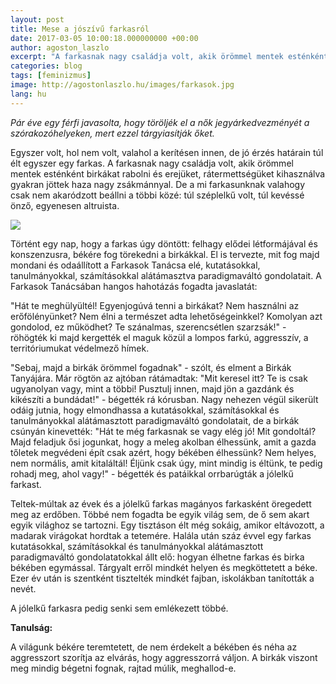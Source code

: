 ```yaml
---
layout: post
title: Mese a jószívű farkasról
date: 2017-03-05 10:00:18.000000000 +00:00
author: agoston_laszlo
excerpt: "A farkasnak nagy családja volt, akik örömmel mentek esténként birkákat rabolni és erejüket, rátermettségüket kihasználva gyakran jöttek haza nagy zsákmánnyal. De a mi farkasunknak valahogy csak nem akaródzott beállni a többi közé: túl széplelkű volt, túl kevéssé önző, egyenesen altruista."
categories: blog
tags: [feminizmus]
image: http://agostonlaszlo.hu/images/farkasok.jpg
lang: hu
---
```

*Pár éve egy férfi javasolta, hogy töröljék el a nők jegyárkedvezményét a szórakozóhelyeken, mert ezzel tárgyiasítják őket.*

Egyszer volt, hol nem volt, valahol a kerítésen innen, de jó érzés határain túl élt egyszer egy farkas. A farkasnak nagy családja volt, akik örömmel mentek esténként birkákat rabolni és erejüket, rátermettségüket kihasználva gyakran jöttek haza nagy zsákmánnyal. De a mi farkasunknak valahogy csak nem akaródzott beállni a többi közé: túl széplelkű volt, túl kevéssé önző, egyenesen altruista.

![](http://agostonlaszlo.hu/images/farkasok.jpg)

Történt egy nap, hogy a farkas úgy döntött: felhagy elődei létformájával és konszenzusra, békére fog törekedni a birkákkal. El is tervezte, mit fog majd mondani és odaállított a Farkasok Tanácsa elé, kutatásokkal, tanulmányokkal, számításokkal alátámasztva paradigmaváltó gondolatait. A Farkasok Tanácsában hangos hahotázás fogadta javaslatát:

"Hát te meghülyültél! Egyenjogúvá tenni a birkákat? Nem használni az erőfölényünket? Nem élni a természet adta lehetőségeinkkel? Komolyan azt gondolod, ez működhet? Te szánalmas, szerencsétlen szarzsák!" - röhögték ki majd kergették el maguk közül a lompos farkú, aggresszív, a territóriumukat védelmező hímek.

"Sebaj, majd a birkák örömmel fogadnak" - szólt, és elment a Birkák Tanyájára. Már rögtön az ajtóban rátámadtak: "Mit keresel itt? Te is csak ugyanolyan vagy, mint a többi! Pusztulj innen, majd jön a gazdánk és kikészíti a bundádat!" - bégették rá kórusban. Nagy nehezen végül sikerült odáig jutnia, hogy elmondhassa a kutatásokkal, számításokkal és tanulmányokkal alátámasztott paradigmaváltó gondolatait, de a birkák csúnyán kinevették: "Hát te még farkasnak se vagy elég jó! Mit gondoltál? Majd feladjuk ősi jogunkat, hogy a meleg akolban élhessünk, amit a gazda tőletek megvédeni épít csak azért, hogy békében élhessünk? Nem helyes, nem normális, amit kitaláltál! Éljünk csak úgy, mint mindig is éltünk, te pedig rohadj meg, ahol vagy!" - bégették és patáikkal orrbarúgták a jólelkű farkast.

Teltek-múltak az évek és a jólelkű farkas magányos farkasként öregedett meg az erdőben. Többé nem fogadta be egyik világ sem, de ő sem akart egyik világhoz se tartozni. Egy tisztáson élt még sokáig, amikor eltávozott, a madarak virágokat hordtak a tetemére. Halála után száz évvel egy farkas kutatásokkal, számításokkal és tanulmányokkal alátámasztott paradigmaváltó gondolatatokkal állt elő: hogyan élhetne farkas és birka békében egymással. Tárgyalt erről mindkét helyen és megköttetett a béke. Ezer év után is szentként tisztelték mindkét fajban, iskolákban tanították a nevét.

A jólelkű farkasra pedig senki sem emlékezett többé.

**Tanulság:**

A világunk békére teremtetett, de nem érdekelt a békében és néha az aggresszort szorítja az elvárás, hogy aggresszorrá váljon. A birkák viszont meg mindig bégetni fognak, rajtad múlik, meghallod-e.
